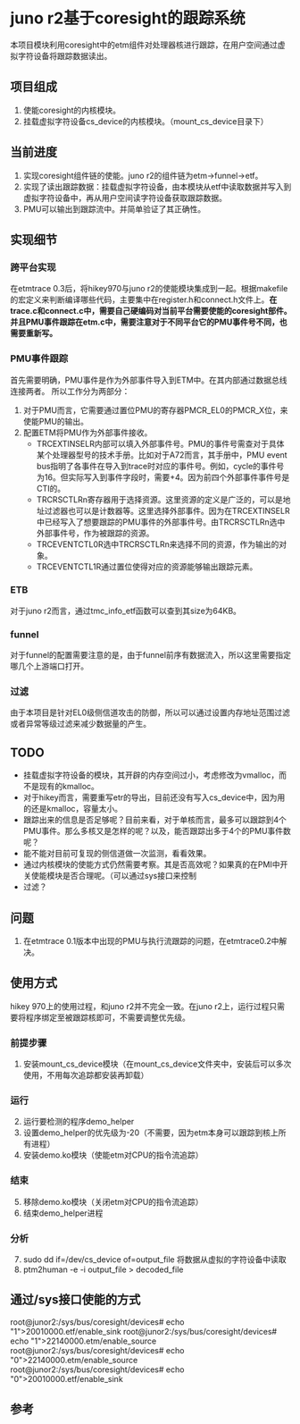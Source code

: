 # juno r2基于coresight的跟踪系统
本项目模块利用coresight中的etm组件对处理器核进行跟踪，在用户空间通过虚拟字符设备将跟踪数据读出。
## 项目组成
1. 使能coresight的内核模块。
2. 挂载虚拟字符设备cs_device的内核模块。（mount_cs_device目录下）
## 当前进度
1. 实现coresight组件链的使能。juno r2的组件链为etm->funnel->etf。
2. 实现了读出跟踪数据：挂载虚拟字符设备，由本模块从etf中读取数据并写入到虚拟字符设备中，再从用户空间读字符设备获取跟踪数据。
3. PMU可以输出到跟踪流中。并简单验证了其正确性。
## 实现细节
### 跨平台实现
在etmtrace 0.3后，将hikey970与juno r2的使能模块集成到一起。根据makefile的宏定义来判断编译哪些代码，主要集中在register.h和connect.h文件上。**在trace.c和connect.c中，需要自己硬编码对当前平台需要使能的coresight部件。并且PMU事件跟踪在etm.c中，需要注意对于不同平台它的PMU事件号不同，也需要重新写。**
### PMU事件跟踪
首先需要明确，PMU事件是作为外部事件导入到ETM中。在其内部通过数据总线连接两者。
所以工作分为两部分：
1. 对于PMU而言，它需要通过置位PMU的寄存器PMCR_EL0的PMCR_X位，来使能PMU的输出。
2. 配置ETM将PMU作为外部事件接收。
    - TRCEXTINSELR内部可以填入外部事件号。PMU的事件号需查对于具体某个处理器型号的技术手册。比如对于A72而言，其手册中，PMU event bus指明了各事件在导入到trace时对应的事件号。例如，cycle的事件号为16。但实际写入到事件字段时，需要+4。因为前四个外部事件事件号是CTI的。
    - TRCRSCTLRn寄存器用于选择资源。这里资源的定义是广泛的，可以是地址过滤器也可以是计数器等。这里选择外部事件。因为在TRCEXTINSELR中已经写入了想要跟踪的PMU事件的外部事件号。由TRCRSCTLRn选中外部事件号，作为被跟踪的资源。
    - TRCEVENTCTL0R选中TRCRSCTLRn来选择不同的资源，作为输出的对象。
    - TRCEVENTCTL1R通过置位使得对应的资源能够输出跟踪元素。
### ETB
对于juno r2而言，通过tmc_info_etf函数可以查到其size为64KB。
### funnel
对于funnel的配置需要注意的是，由于funnel前序有数据流入，所以这里需要指定哪几个上游端口打开。
### 过滤
由于本项目是针对EL0级侧信道攻击的防御，所以可以通过设置内存地址范围过滤或者异常等级过滤来减少数据量的产生。

## TODO
- 挂载虚拟字符设备的模块，其开辟的内存空间过小，考虑修改为vmalloc，而不是现有的kmalloc。
- 对于hikey而言，需要重写etr的导出，目前还没有写入cs_device中，因为用的还是kmalloc，容量太小。
- 跟踪出来的信息是否足够呢？目前来看，对于单核而言，最多可以跟踪到4个PMU事件。那么多核又是怎样的呢？以及，能否跟踪出多于4个的PMU事件数呢？
- 能不能对目前可复现的侧信道做一次监测，看看效果。
- 通过内核模块的使能方式仍然需要考察。其是否高效呢？如果真的在PMI中开关使能模块是否合理呢。（可以通过sys接口来控制
- 过滤？
## 问题
1. 在etmtrace 0.1版本中出现的PMU与执行流跟踪的问题，在etmtrace0.2中解决。
## 使用方式
hikey 970上的使用过程，和juno r2并不完全一致。在juno r2上，运行过程只需要将程序绑定至被跟踪核即可，不需要调整优先级。
### 前提步骤
1. 安装mount_cs_device模块（在mount_cs_device文件夹中，安装后可以多次使用，不用每次追踪都安装再卸载）
### 运行
2. 运行要检测的程序demo_helper
3. 设置demo_helper的优先级为-20（不需要，因为etm本身可以跟踪到核上所有进程）
4. 安装demo.ko模块（使能etm对CPU的指令流追踪）
### 结束
5. 移除demo.ko模块（关闭etm对CPU的指令流追踪）
6. 结束demo_helper进程
### 分析
7. sudo dd if=/dev/cs_device of=output_file 将数据从虚拟的字符设备中读取
8. ptm2human -e -i output_file > decoded_file

## 通过/sys接口使能的方式
root@junor2:/sys/bus/coresight/devices# echo "1">20010000.etf/enable_sink 
root@junor2:/sys/bus/coresight/devices# echo "1">22140000.etm/enable_source 
root@junor2:/sys/bus/coresight/devices# echo "0">22140000.etm/enable_source 
root@junor2:/sys/bus/coresight/devices# echo "0">20010000.etf/enable_sink

## 参考

